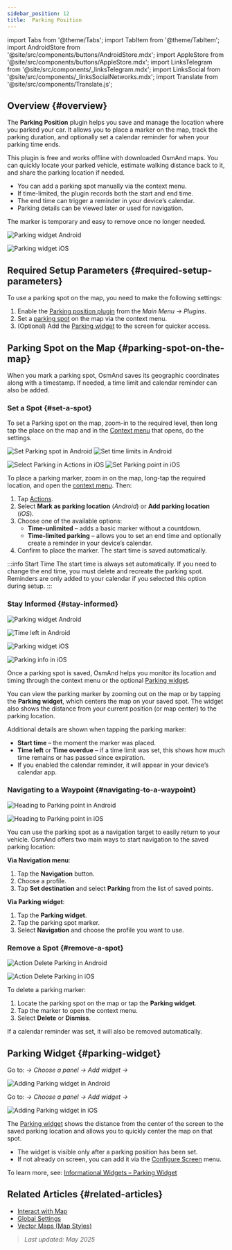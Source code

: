 ```yaml
---
sidebar_position: 12
title:  Parking Position
---
```


import Tabs from '@theme/Tabs';
import TabItem from '@theme/TabItem';
import AndroidStore from '@site/src/components/buttons/AndroidStore.mdx';
import AppleStore from '@site/src/components/buttons/AppleStore.mdx';
import LinksTelegram from '@site/src/components/_linksTelegram.mdx';
import LinksSocial from '@site/src/components/_linksSocialNetworks.mdx';
import Translate from '@site/src/components/Translate.js';


## Overview {#overview}

The **Parking Position** plugin helps you save and manage the location where you parked your car. It allows you to place a marker on the map, track the parking duration, and optionally set a calendar reminder for when your parking time ends.

This plugin is free and works offline with downloaded OsmAnd maps. You can quickly locate your parked vehicle, estimate walking distance back to it, and share the parking location if needed.

- You can add a parking spot manually via the context menu.
- If time-limited, the plugin records both the start and end time.
- The end time can trigger a reminder in your device’s calendar.
- Parking details can be viewed later or used for navigation.

The marker is temporary and easy to remove once no longer needed.

<Tabs groupId="operating-systems" queryString="operating-systems">

<TabItem value="android" label="Android">

![Parking widget Android](@site/static/img/plugins/parking/parking_widget_android.png)

</TabItem>

<TabItem value="ios" label="iOS">

![Parking widget iOS](@site/static/img/plugins/parking/parking_widget_ios.png)

</TabItem>

</Tabs>


## Required Setup Parameters {#required-setup-parameters}

To use a parking spot on the map, you need to make the following settings:

1. Enable the [Parking position plugin](../plugins/index.md#enable--disable) from the *Main Menu → Plugins*.  
2. Set a [parking spot](#set-a-spot) on the map via the context menu.
3. (Optional) Add the [Parking widget](#parking-widget) to the screen for quicker access.  


## Parking Spot on the Map {#parking-spot-on-the-map}

When you mark a parking spot, OsmAnd saves its geographic coordinates along with a timestamp. If needed, a time limit and calendar reminder can also be added.


### Set a Spot {#set-a-spot}

To set a Parking spot on the map, zoom-in to the required level, then long tap the place on the map and in the [Context menu](../map/map-context-menu.md) that opens, do the settings.

<Tabs groupId="operating-systems" queryString="operating-systems">

<TabItem value="android" label="Android">

![Set Parking spot in Android](@site/static/img/plugins/parking/and_set_p_point_limit.png) ![Set time limits in Android](@site/static/img/plugins/parking/and_set_p_point4_.png)

</TabItem>

<TabItem value="ios" label="iOS">

![Select Parking in Actions in iOS](@site/static/img/plugins/parking/ios_set_p_point2.png)  ![Set Parking point in iOS](@site/static/img/plugins/parking/ios_set_p_point3_-2.png)

</TabItem>

</Tabs>

To place a parking marker, zoom in on the map, long-tap the required location, and open the [context menu](../map/map-context-menu.md). Then:

1. Tap [Actions](../map/map-context-menu#actions).
2. Select **Mark as parking location** (*Android*) or **Add parking location** (*iOS*).
3. Choose one of the available options:
   - **Time-unlimited** – adds a basic marker without a countdown.
   - **Time-limited parking** – allows you to set an end time and optionally create a reminder in your device’s calendar.
4. Confirm to place the marker. The start time is saved automatically.

:::info Start Time
The start time is always set automatically. If you need to change the end time, you must delete and recreate the parking spot. Reminders are only added to your calendar if you selected this option during setup.
:::


### Stay Informed {#stay-informed}

<Tabs groupId="operating-systems" queryString="operating-systems">

<TabItem value="android" label="Android">

![Parking widget Android](@site/static/img/plugins/parking/parking_widget_android.png)

![Time left in Android](@site/static/img/plugins/parking/and_parking_info_left.png)

</TabItem>

<TabItem value="ios" label="iOS">

![Parking widget iOS](@site/static/img/plugins/parking/parking_widget_ios.png)

![Parking info in iOS](@site/static/img/plugins/parking/ios_parking_info.png)


</TabItem>

</Tabs>

Once a parking spot is saved, OsmAnd helps you monitor its location and timing through the context menu or the optional [Parking widget](#parking-widget).

You can view the parking marker by zooming out on the map or by tapping the **Parking widget**, which centers the map on your saved spot. The widget also shows the distance from your current position (or map center) to the parking location.

Additional details are shown when tapping the parking marker:

- **Start time** – the moment the marker was placed.
- **Time left** or **Time overdue** – if a time limit was set, this shows how much time remains or has passed since expiration.
- If you enabled the calendar reminder, it will appear in your device’s calendar app.


### Navigating to a Waypoint {#navigating-to-a-waypoint}

<Tabs groupId="operating-systems" queryString="operating-systems">

<TabItem value="android" label="Android">

![Heading to Parking point in Android](@site/static/img/plugins/parking/and_navigating_to_parking.png)

</TabItem>

<TabItem value="ios" label="iOS">

![Heading to Parking point in iOS](@site/static/img/plugins/parking/ios_going_to_parking.png)

</TabItem>

</Tabs>

You can use the parking spot as a navigation target to easily return to your vehicle. OsmAnd offers two main ways to start navigation to the saved parking location:

**Via Navigation menu**:

  1. Tap the **Navigation** button.  
  2. Choose a profile.  
  3. Tap **Set destination** and select **Parking** from the list of saved points.

**Via Parking widget**:

  1. Tap the **Parking widget**.  
  2. Tap the parking spot marker.  
  3. Select **Navigation** and choose the profile you want to use.


### Remove a Spot {#remove-a-spot}

<Tabs groupId="operating-systems" queryString="operating-systems">

<TabItem value="android" label="Android">

![Action Delete Parking in Android](@site/static/img/map/context_menu_limited_parking.png)

</TabItem>

<TabItem value="ios" label="iOS">

<!-- ![Action Delete Parking in Android](@site/static/img/map/context_menu_limited_parking.png) -->
  
![Action Delete Parking in iOS](@site/static/img/map/context_menu_limited_parking_ios.png)

</TabItem>

</Tabs>

To delete a parking marker:

1. Locate the parking spot on the map or tap the **Parking widget**.
2. Tap the marker to open the context menu.
3. Select **Delete** or **Dismiss**.

If a calendar reminder was set, it will also be removed automatically.


## Parking Widget {#parking-widget}

<Tabs groupId="operating-systems" queryString="operating-systems">

<TabItem value="android" label="Android">

Go to: *<Translate android="true" ids="shared_string_menu,map_widget_config"/> → Choose a panel → Add widget → <Translate android="true" ids="map_widget_parking"/>*  

![Adding Parking widget in Android](@site/static/img/plugins/parking/and_adding_parking_widget_andr.png)

</TabItem>

<TabItem value="ios" label="iOS">

Go to: *<Translate ios="true" ids="shared_string_menu,layer_map_appearance"/> → Choose a panel → Add widget → <Translate ios="true" ids="parking_place"/>*  

![Adding Parking widget in iOS](@site/static/img/plugins/parking/ios_adding_parking_widget-2.png)

</TabItem>

</Tabs>

The [Parking widget](../widgets/info-widgets.md#parking-widget) shows the distance from the center of the screen to the saved parking location and allows you to quickly center the map on that spot.

- The widget is visible only after a parking position has been set.
- If not already on screen, you can add it via the [Configure Screen](../widgets/configure-screen.md) menu.

To learn more, see: [Informational Widgets – Parking Widget](https://osmand.net/docs/user/widgets/info-widgets#parking-widget)


## Related Articles {#related-articles}

- [Interact with Map](../../user/map/interact-with-map.md)
- [Global Settings](../../user/personal/global-settings.md)
- [Vector Maps (Map Styles)](../../user/map/vector-maps.md)

> *Last updated: May 2025*
